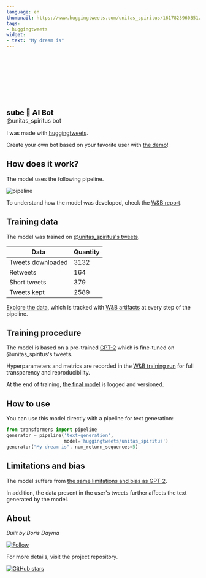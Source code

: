 ```yaml
---
language: en
thumbnail: https://www.huggingtweets.com/unitas_spiritus/1617823960351/predictions.png
tags:
- huggingtweets
widget:
- text: "My dream is"
---
```


<div>
<div style="width: 132px; height:132px; border-radius: 50%; background-size: cover; background-image: url('https://pbs.twimg.com/profile_images/1376645643721179136/L3k6JHr7_400x400.jpg')">
</div>
<div style="margin-top: 8px; font-size: 19px; font-weight: 800">sube 🤖 AI Bot </div>
<div style="font-size: 15px">@unitas_spiritus bot</div>
</div>

I was made with [huggingtweets](https://github.com/borisdayma/huggingtweets).

Create your own bot based on your favorite user with [the demo](https://colab.research.google.com/github/borisdayma/huggingtweets/blob/master/huggingtweets-demo.ipynb)!

## How does it work?

The model uses the following pipeline.

![pipeline](https://github.com/borisdayma/huggingtweets/blob/master/img/pipeline.png?raw=true)

To understand how the model was developed, check the [W&B report](https://wandb.ai/wandb/huggingtweets/reports/HuggingTweets-Train-a-Model-to-Generate-Tweets--VmlldzoxMTY5MjI).

## Training data

The model was trained on [@unitas_spiritus's tweets](https://twitter.com/unitas_spiritus).

| Data | Quantity |
| --- | --- |
| Tweets downloaded | 3132 |
| Retweets | 164 |
| Short tweets | 379 |
| Tweets kept | 2589 |

[Explore the data](https://wandb.ai/wandb/huggingtweets/runs/zdq72fey/artifacts), which is tracked with [W&B artifacts](https://docs.wandb.com/artifacts) at every step of the pipeline.

## Training procedure

The model is based on a pre-trained [GPT-2](https://huggingface.co/gpt2) which is fine-tuned on @unitas_spiritus's tweets.

Hyperparameters and metrics are recorded in the [W&B training run](https://wandb.ai/wandb/huggingtweets/runs/2v8r76tz) for full transparency and reproducibility.

At the end of training, [the final model](https://wandb.ai/wandb/huggingtweets/runs/2v8r76tz/artifacts) is logged and versioned.

## How to use

You can use this model directly with a pipeline for text generation:

```python
from transformers import pipeline
generator = pipeline('text-generation',
                     model='huggingtweets/unitas_spiritus')
generator("My dream is", num_return_sequences=5)
```

## Limitations and bias

The model suffers from [the same limitations and bias as GPT-2](https://huggingface.co/gpt2#limitations-and-bias).

In addition, the data present in the user's tweets further affects the text generated by the model.

## About

*Built by Boris Dayma*

[![Follow](https://img.shields.io/twitter/follow/borisdayma?style=social)](https://twitter.com/intent/follow?screen_name=borisdayma)

For more details, visit the project repository.

[![GitHub stars](https://img.shields.io/github/stars/borisdayma/huggingtweets?style=social)](https://github.com/borisdayma/huggingtweets)
